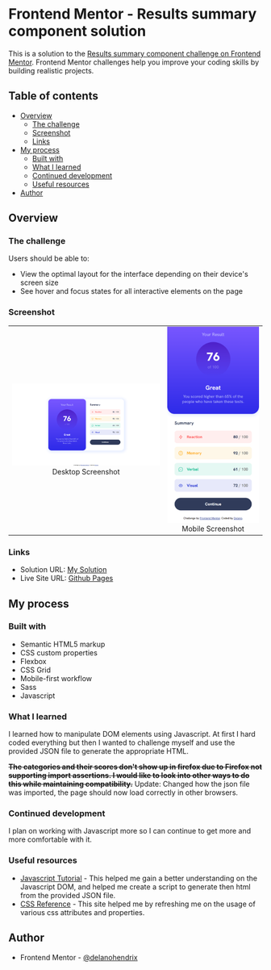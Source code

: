 # Frontend Mentor - Results summary component solution

This is a solution to the [Results summary component challenge on Frontend Mentor](https://www.frontendmentor.io/challenges/results-summary-component-CE_K6s0maV). Frontend Mentor challenges help you improve your coding skills by building realistic projects.

## Table of contents

- [Overview](#overview)
  - [The challenge](#the-challenge)
  - [Screenshot](#screenshot)
  - [Links](#links)
- [My process](#my-process)
  - [Built with](#built-with)
  - [What I learned](#what-i-learned)
  - [Continued development](#continued-development)
  - [Useful resources](#useful-resources)
- [Author](#author)

## Overview

### The challenge

Users should be able to:

- View the optimal layout for the interface depending on their device's screen size
- See hover and focus states for all interactive elements on the page

### Screenshot

|                                                           |                                                                |
| :-------------------------------------------------------: | :------------------------------------------------------------: |
| ![Desktop Screenshot](/Screenshot.png) Desktop Screenshot | ![Mobile Screenshot](/Screenshot_mobile.png) Mobile Screenshot |

### Links

- Solution URL: [My Solution](https://www.frontendmentor.io/solutions/results-summary-component-using-scss-and-js-to-import-json-file-L8EwqKezIH)
- Live Site URL: [Github Pages](https://delanohendrix.github.io/Results-Summary-Component/)

## My process

### Built with

- Semantic HTML5 markup
- CSS custom properties
- Flexbox
- CSS Grid
- Mobile-first workflow
- Sass
- Javascript

### What I learned

I learned how to manipulate DOM elements using Javascript. At first I hard coded everything but then I wanted to challenge myself and use the provided JSON file to generate the appropriate HTML.

~~**The categories and their scores don't show up in firefox due to Firefox not supporting import assertions. I would like to look into other ways to do this while maintaining compatibility.**~~
Update: Changed how the json file was imported, the page should now load correctly in other browsers.

### Continued development

I plan on working with Javascript more so I can continue to get more and more comfortable with it.

### Useful resources

- [Javascript Tutorial](https://www.javascripttutorial.net/javascript-dom/) - This helped me gain a better understanding on the Javascript DOM, and helped me create a script to generate then html from the provided JSON file.
- [CSS Reference](https://cssreference.io/) - This site helped me by refreshing me on the usage of various css attributes and properties.

## Author

- Frontend Mentor - [@delanohendrix](https://www.frontendmentor.io/profile/delanohendrix)
